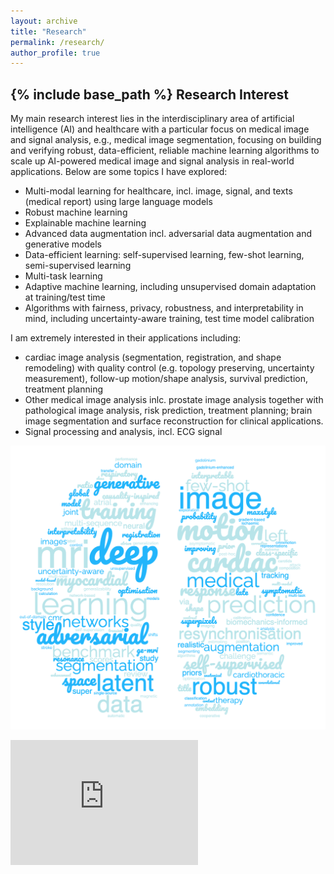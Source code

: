 ```yaml
---
layout: archive
title: "Research"
permalink: /research/
author_profile: true
---
```

{% include base_path %}
Research Interest
-----------------
My main research interest lies in the interdisciplinary area of artificial intelligence (AI) and healthcare with a particular focus on medical image and signal analysis, e.g., medical image segmentation, focusing on building and verifying robust, data-efficient, reliable machine learning algorithms to scale up AI-powered medical image and signal analysis in real-world applications. Below are some topics I have explored:

* Multi-modal learning for healthcare, incl. image, signal, and texts (medical report) using large language models
* Robust machine learning
* Explainable machine learning
* Advanced data augmentation incl. adversarial data augmentation and generative models
* Data-efficient learning: self-supervised learning, few-shot learning, semi-supervised learning
* Multi-task learning
* Adaptive machine learning, including unsupervised domain adaptation at training/test time
* Algorithms with fairness, privacy, robustness, and interpretability in mind, including uncertainty-aware training, test time model calibration

I am extremely interested in their applications including:

* cardiac image analysis (segmentation, registration, and shape remodeling) with quality control (e.g. topology preserving, uncertainty measurement), follow-up motion/shape analysis, survival prediction, treatment planning
* Other medical image analysis inlc. prostate image analysis together with pathological image analysis, risk prediction, treatment planning; brain image segmentation and surface reconstruction for clinical applications.
* Signal processing and analysis, incl. ECG signal 

<!-- <img align="center" width="600" src="/images/word cloud.png" />  -->

<p align="center"> 
  <img width="600" src="/images/word cloud.png" />
</p>


<iframe width="300" height="200" src="https://www.youtube-nocookie.com/embed/WbyhhvlbCAY?si=qLxmtV3n6btWGeKC" title="research highlights" frameborder="0" allow="accelerometer; autoplay; clipboard-write; encrypted-media; gyroscope; picture-in-picture; web-share" referrerpolicy="strict-origin-when-cross-origin" allowfullscreen></iframe>
